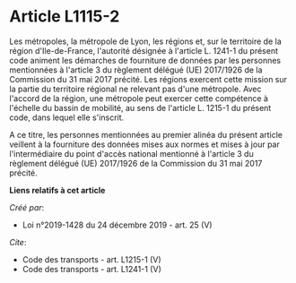 # Article L1115-2

Les métropoles, la métropole de Lyon, les régions et, sur le territoire de la région d'Ile-de-France, l'autorité désignée à
l'article L. 1241-1 du présent code animent les démarches de fourniture de données par les personnes mentionnées à l'article
3 du règlement délégué (UE) 2017/1926 de la Commission du 31 mai 2017 précité. Les régions exercent cette mission sur la
partie du territoire régional ne relevant pas d'une métropole. Avec l'accord de la région, une métropole peut exercer cette
compétence à l'échelle du bassin de mobilité, au sens de l'article L. 1215-1 du présent code, dans lequel elle s'inscrit. 

A ce titre, les personnes mentionnées au premier alinéa du présent article veillent à la fourniture des données mises aux
normes et mises à jour par l'intermédiaire du point d'accès national mentionné à l'article 3 du règlement délégué (UE)
2017/1926 de la Commission du 31 mai 2017 précité.

**Liens relatifs à cet article**

_Créé par_:

  - Loi n°2019-1428 du 24 décembre 2019 - art. 25 (V)

_Cite_:

  - Code des transports - art. L1215-1 (V)
  - Code des transports - art. L1241-1 (V)
